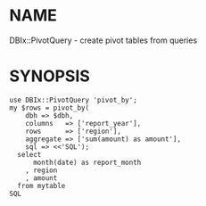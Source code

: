 # NAME

DBIx::PivotQuery - create pivot tables from queries

# SYNOPSIS

    use DBIx::PivotQuery 'pivot_by';
    my $rows = pivot_by(
        dbh => $dbh,
        columns   => ['report_year'],
        rows      => ['region'],
        aggregate => ['sum(amount) as amount'],
        sql => <<'SQL');
      select
          month(date) as report_month
        , region
        , amount
      from mytable
    SQL
    
